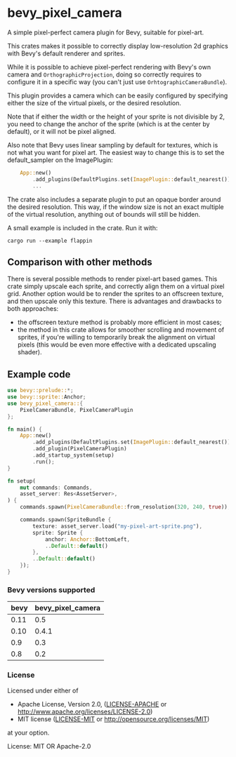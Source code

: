 # bevy_pixel_camera

A simple pixel-perfect camera plugin for Bevy, suitable for pixel-art.

This crates makes it possible to correctly display low-resolution 2d
graphics with Bevy's default renderer and sprites.

While it is possible to achieve pixel-perfect rendering with Bevy's own
camera and `OrthographicProjection`, doing so correctly requires to
configure it in a specific way (you can't just use
`OrhtographicCameraBundle`).

This plugin provides a camera which can be easily configured by specifying
either the size of the virtual pixels, or the desired resolution.

Note that if either the width or the height of your sprite is not divisible
by 2, you need to change the anchor of the sprite (which is at the center by
default), or it will not be pixel aligned.

Also note that Bevy uses linear sampling by default for textures, which is
not what you want for pixel art. The easiest way to change this is to set
the default_sampler on the ImagePlugin:

```rust
    App::new()
        .add_plugins(DefaultPlugins.set(ImagePlugin::default_nearest()))
        ...
```

The crate also includes a separate plugin to put an opaque border around the
desired resolution. This way, if the window size is not an exact multiple of
the virtual resolution, anything out of bounds will still be hidden.

A small example is included in the crate. Run it with:

```console
cargo run --example flappin
```

## Comparison with other methods

There is several possible methods to render pixel-art based games. This
crate simply upscale each sprite, and correctly align them on a virtual
pixel grid. Another option would be to render the sprites to an offscreen
texture, and then upscale only this texture. There is advantages and
drawbacks to both approaches:

- the offscreen texture method is probably more efficient in most cases;
- the method in this crate allows for smoother scrolling and movement of
  sprites, if you're willing to temporarily break the alignment on virtual
  pixels (this would be even more effective with a dedicated upscaling
  shader).

## Example code

```rust
use bevy::prelude::*;
use bevy::sprite::Anchor;
use bevy_pixel_camera::{
    PixelCameraBundle, PixelCameraPlugin
};

fn main() {
    App::new()
        .add_plugins(DefaultPlugins.set(ImagePlugin::default_nearest()))
        .add_plugin(PixelCameraPlugin)
        .add_startup_system(setup)
        .run();
}

fn setup(
    mut commands: Commands,
    asset_server: Res<AssetServer>,
) {
    commands.spawn(PixelCameraBundle::from_resolution(320, 240, true));

    commands.spawn(SpriteBundle {
        texture: asset_server.load("my-pixel-art-sprite.png"),
        sprite: Sprite {
            anchor: Anchor::BottomLeft,
            ..Default::default()
        },
        ..Default::default()
    });
}
```

### Bevy versions supported

| bevy | bevy_pixel_camera |
|------|-------------------|
| 0.11 | 0.5               |
| 0.10 | 0.4.1             |
| 0.9  | 0.3               |
| 0.8  | 0.2               |

### License

Licensed under either of

- Apache License, Version 2.0, ([LICENSE-APACHE](LICENSE-APACHE) or
  <http://www.apache.org/licenses/LICENSE-2.0>)
- MIT license ([LICENSE-MIT](LICENSE-MIT) or
  <http://opensource.org/licenses/MIT>)

at your option.

License: MIT OR Apache-2.0
